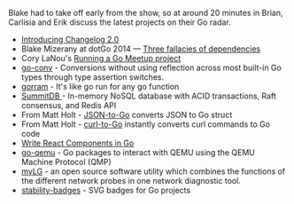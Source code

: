 Blake had to take off early from the show, so at around 20 minutes in Brian, Carlisia and Erik discuss the latest projects on their Go radar.

- [Introducing Changelog 2.0](https://changelog.com/posts/introducing-changelog-2-0)
- Blake Mizerany at dotGo 2014 — [Three fallacies of dependencies](https://www.youtube.com/watch?v=yi5A3cK1LNA)
- Cory LaNou's [Running a Go Meetup project](https://github.com/corylanou/go-meetup)
- [go-conv](https://github.com/cstockton/go-conv) - Conversions without using reflection across most built-in Go types through type assertion switches.
- [gorram](https://github.com/natefinch/gorram) - It's like go run for any go function
- [SummitDB ](https://github.com/tidwall/summitdb) - In-memory NoSQL database with ACID transactions, Raft consensus, and Redis API
- From Matt Holt - [JSON-to-Go](https://mholt.github.io/json-to-go/) converts JSON to Go struct
- From Matt Holt - [curl-to-Go](https://mholt.github.io/curl-to-go/) instantly converts curl commands to Go code
- [Write
React Components
in Go](http://bepsays.com/en/2016/10/13/react-in-go/)
- [go-qemu](https://github.com/digitalocean/go-qemu) - Go packages to interact with QEMU using the QEMU Machine Protocol (QMP)
- [myLG](https://github.com/mehrdadrad/mylg) - an open source software utility which combines the functions of the different network probes in one network diagnostic tool.
- [stability-badges](https://github.com/emersion/stability-badges) - SVG badges for Go projects